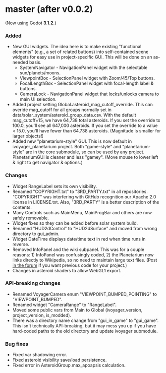 # master (after v0.0.2)
(Now using Godot **3.1.2.**)

### Added
* New GUI widgets. The idea here is to make existing "functional elements" (e.g., a set of related buttons) into self-contained scene widgets for easy use in project-specific GUI. This will be done on an as-needed basis.
   * SystemNavigator - NavigationPanel widget with the selectable sun/planets/moons.
   * ViewpointBox - SelectionPanel widget with Zoom/45/Top buttons.
   * FocalLengthBox - SelectionPanel widget with focal-length label & buttons.
   * CameraLock - NavigationPanel widget that locks/unlocks camera to main UI selection.
* Added project setting Global.asteroid_mag_cutoff_override. This can overide mag_cutoff for all groups normally set in data/solar_system/asteroid_group_data.csv. With the default mag_cutoff=15, we have 64,738 total asteroids. If you set the override to 100.0, you'll see all 647,000 asteroids. If you set the override to a value < 15.0, you'll have fewer than 64,738 asteroids. (Magnitude is smaller for larger objects!)
* Added new "planetarium-style" GUI. This is now default in ivoyager_planetarium project. Both "game-style" and "planetarium-style" are in the core submodule, so can be used by any project. PlanetariumGUI is cleaner and less "gamey". (Move mouse to lower left & right to get navigator & options.)

### Changes
* Widget RangeLabel sets its own visibility.
* Renamed "COPYRIGHT.txt" to "3RD_PARTY.txt" in all repositories. "COPYRIGHT" was interfering with GitHub recognition our Apache 2.0 license in LICENSE.txt. Also, "3RD_PARTY" is a better description of the contents.
* Many Controls such as MainMenu, MainProgBar and others are now safely removable.
* Widget fixes so they can be added before solar system build.
* Renamed "HUD2dControl" to "HUD2dSurface" and moved from wrong directory to gui_admin.
* Widget DateTime displays date/time text in red when time runs in reverse.
* Removed InfoPanel and the wiki subpanel. This was for a couple reasons: 1) InfoPanel was confusingly coded, 2) the Planetarium now links directly to Wikipedia, so no need to maintain large text files. (Post [in the forum](https://ivoyager.dev/forum/) if you want previous code for your project.)
* Changes in asteroid shaders to allow WebGL1 export.

### API-breaking changes
* Renamed VoyagerCamera enum "VIEWPOINT_BUMPED_POINTING" to "VIEWPOINT_BUMPED".
* Renamed widget "CameraRange" to "RangeLabel".
* Moved some public vars from Main to Global (ivoyager_version, project_version, is_modded).
* There was a directory name change from "gui_in_game" to "gui_game". This isn't technically API-breaking, but it may mess you up if you have hard-coded paths to the old directory and update ivoyager submodule.

### Bug fixes
* Fixed var shadowing error.
* Fixed asteroid visibility save/load persistence.
* Fixed error in AsteroidGroup.max_apoapsis calculation.
